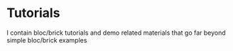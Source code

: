 # Tutorials
I contain bloc/brick tutorials and demo related materials that go far beyond simple bloc/brick examples
